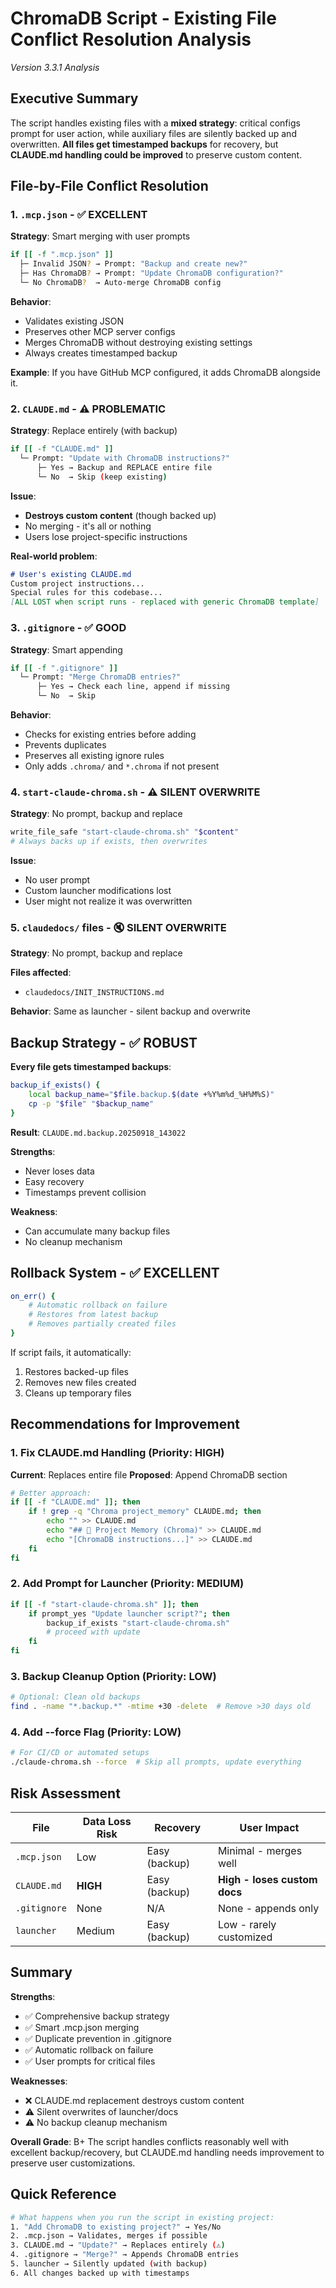 # ChromaDB Script - Existing File Conflict Resolution Analysis
*Version 3.3.1 Analysis*

## Executive Summary

The script handles existing files with a **mixed strategy**: critical configs prompt for user action, while auxiliary files are silently backed up and overwritten. **All files get timestamped backups** for recovery, but **CLAUDE.md handling could be improved** to preserve custom content.

## File-by-File Conflict Resolution

### 1. `.mcp.json` - ✅ EXCELLENT
**Strategy**: Smart merging with user prompts

```bash
if [[ -f ".mcp.json" ]]
  ├─ Invalid JSON? → Prompt: "Backup and create new?"
  ├─ Has ChromaDB? → Prompt: "Update ChromaDB configuration?"
  └─ No ChromaDB?  → Auto-merge ChromaDB config
```

**Behavior**:
- Validates existing JSON
- Preserves other MCP server configs
- Merges ChromaDB without destroying existing settings
- Always creates timestamped backup

**Example**: If you have GitHub MCP configured, it adds ChromaDB alongside it.

### 2. `CLAUDE.md` - ⚠️ PROBLEMATIC
**Strategy**: Replace entirely (with backup)

```bash
if [[ -f "CLAUDE.md" ]]
  └─ Prompt: "Update with ChromaDB instructions?"
      ├─ Yes → Backup and REPLACE entire file
      └─ No  → Skip (keep existing)
```

**Issue**:
- **Destroys custom content** (though backed up)
- No merging - it's all or nothing
- Users lose project-specific instructions

**Real-world problem**:
```markdown
# User's existing CLAUDE.md
Custom project instructions...
Special rules for this codebase...
[ALL LOST when script runs - replaced with generic ChromaDB template]
```

### 3. `.gitignore` - ✅ GOOD
**Strategy**: Smart appending

```bash
if [[ -f ".gitignore" ]]
  └─ Prompt: "Merge ChromaDB entries?"
      ├─ Yes → Check each line, append if missing
      └─ No  → Skip
```

**Behavior**:
- Checks for existing entries before adding
- Prevents duplicates
- Preserves all existing ignore rules
- Only adds `.chroma/` and `*.chroma` if not present

### 4. `start-claude-chroma.sh` - ⚠️ SILENT OVERWRITE
**Strategy**: No prompt, backup and replace

```bash
write_file_safe "start-claude-chroma.sh" "$content"
# Always backs up if exists, then overwrites
```

**Issue**:
- No user prompt
- Custom launcher modifications lost
- User might not realize it was overwritten

### 5. `claudedocs/` files - 🔇 SILENT OVERWRITE
**Strategy**: No prompt, backup and replace

**Files affected**:
- `claudedocs/INIT_INSTRUCTIONS.md`

**Behavior**: Same as launcher - silent backup and overwrite

## Backup Strategy - ✅ ROBUST

**Every file gets timestamped backups**:
```bash
backup_if_exists() {
    local backup_name="$file.backup.$(date +%Y%m%d_%H%M%S)"
    cp -p "$file" "$backup_name"
}
```

**Result**: `CLAUDE.md.backup.20250918_143022`

**Strengths**:
- Never loses data
- Easy recovery
- Timestamps prevent collision

**Weakness**:
- Can accumulate many backup files
- No cleanup mechanism

## Rollback System - ✅ EXCELLENT

```bash
on_err() {
    # Automatic rollback on failure
    # Restores from latest backup
    # Removes partially created files
}
```

If script fails, it automatically:
1. Restores backed-up files
2. Removes new files created
3. Cleans up temporary files

## Recommendations for Improvement

### 1. Fix CLAUDE.md Handling (Priority: HIGH)
**Current**: Replaces entire file
**Proposed**: Append ChromaDB section

```bash
# Better approach:
if [[ -f "CLAUDE.md" ]]; then
    if ! grep -q "Chroma project_memory" CLAUDE.md; then
        echo "" >> CLAUDE.md
        echo "## 🧠 Project Memory (Chroma)" >> CLAUDE.md
        echo "[ChromaDB instructions...]" >> CLAUDE.md
    fi
fi
```

### 2. Add Prompt for Launcher (Priority: MEDIUM)
```bash
if [[ -f "start-claude-chroma.sh" ]]; then
    if prompt_yes "Update launcher script?"; then
        backup_if_exists "start-claude-chroma.sh"
        # proceed with update
    fi
fi
```

### 3. Backup Cleanup Option (Priority: LOW)
```bash
# Optional: Clean old backups
find . -name "*.backup.*" -mtime +30 -delete  # Remove >30 days old
```

### 4. Add --force Flag (Priority: LOW)
```bash
# For CI/CD or automated setups
./claude-chroma.sh --force  # Skip all prompts, update everything
```

## Risk Assessment

| File | Data Loss Risk | Recovery | User Impact |
|------|---------------|----------|-------------|
| `.mcp.json` | Low | Easy (backup) | Minimal - merges well |
| `CLAUDE.md` | **HIGH** | Easy (backup) | **High - loses custom docs** |
| `.gitignore` | None | N/A | None - appends only |
| `launcher` | Medium | Easy (backup) | Low - rarely customized |

## Summary

**Strengths**:
- ✅ Comprehensive backup strategy
- ✅ Smart .mcp.json merging
- ✅ Duplicate prevention in .gitignore
- ✅ Automatic rollback on failure
- ✅ User prompts for critical files

**Weaknesses**:
- ❌ CLAUDE.md replacement destroys custom content
- ⚠️ Silent overwrites of launcher/docs
- ⚠️ No backup cleanup mechanism

**Overall Grade**: B+
The script handles conflicts reasonably well with excellent backup/recovery, but CLAUDE.md handling needs improvement to preserve user customizations.

## Quick Reference

```bash
# What happens when you run the script in existing project:
1. "Add ChromaDB to existing project?" → Yes/No
2. .mcp.json → Validates, merges if possible
3. CLAUDE.md → "Update?" → Replaces entirely (⚠️)
4. .gitignore → "Merge?" → Appends ChromaDB entries
5. launcher → Silently updated (with backup)
6. All changes backed up with timestamps
```